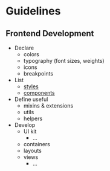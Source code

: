 # Guidelines

## Frontend Development

- Declare
  - colors
  - typography (font sizes, weights)
  - icons
  - breakpoints
- List
  - [styles](dev/styles.md)
  - [components](dev/components.md)
- Define useful
  - mixins & extensions
  - utils
  - helpers
- Develop
  - UI kit
    - ...
  - containers
  - layouts
  - views
    - ...
